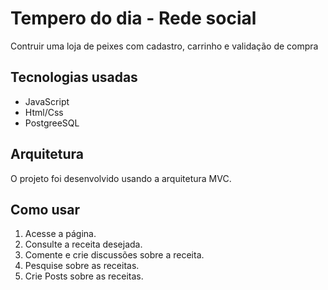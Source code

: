 # Tempero do dia - Rede social

Contruir uma loja de peixes com cadastro, carrinho e validação de compra

## Tecnologias usadas

- JavaScript
- Html/Css
- PostgreeSQL

## Arquitetura

O projeto foi desenvolvido usando a arquitetura MVC.

## Como usar

1. Acesse a página.
2. Consulte a receita desejada.
3. Comente e crie discussões sobre a receita.
4. Pesquise sobre as receitas.
5. Crie Posts sobre as receitas.
